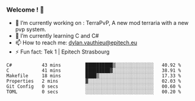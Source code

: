 ### Welcome ! 👋

- 🔭 I’m currently working on : TerraPvP, A new mod terraria with a new pvp system.
- 🌱 I’m currently learning C and C#
- 📫 How to reach me: dylan.vauthieu@epitech.eu
- ⚡ Fun fact: Tek 1 | Epitech Strasbourg

<!--START_SECTION:waka-->

```text
C#           43 mins         ██████████▒░░░░░░░░░░░░░░   40.92 %
C            41 mins         █████████▓░░░░░░░░░░░░░░░   38.91 %
Makefile     18 mins         ████▒░░░░░░░░░░░░░░░░░░░░   17.33 %
Properties   2 mins          ▓░░░░░░░░░░░░░░░░░░░░░░░░   02.03 %
Git Config   0 secs          ░░░░░░░░░░░░░░░░░░░░░░░░░   00.60 %
TOML         0 secs          ░░░░░░░░░░░░░░░░░░░░░░░░░   00.20 %
```

<!--END_SECTION:waka-->